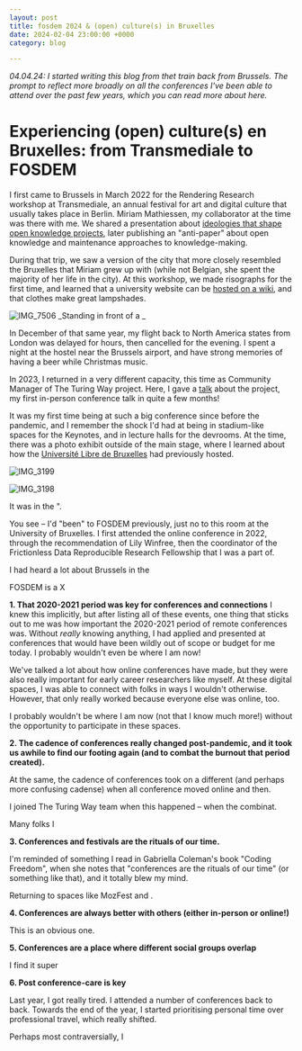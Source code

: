 ```yaml
---
layout: post
title: fosdem 2024 & (open) culture(s) in Bruxelles
date: 2024-02-04 23:00:00 +0000
category: blog

---
```


_04.04.24: I started writing this blog from thet train back from Brussels. The prompt to reflect more broadly on all the conferences I've been able to attend over the past few years, which you can read more about here._ 

# Experiencing (open) culture(s) en Bruxelles: from Transmediale to FOSDEM

I first came to Brussels in March 2022 for the Rendering Research workshop at Transmediale, an annual festival for art and digital culture that usually takes place in Berlin. Miriam Mathiessen, my collaborator at the time was there with me. We shared a presentation about [ideologies that shape open knowledge projects](), later publishing an "anti-paper" about open knowledge and maintenance approaches to knowledge-making. 

During that trip, we saw a version of the city that more closely resembled the Bruxelles that Miriam grew up with (while not Belgian, she spent the majority of her life in the city). At this workshop, we made risographs for the first time, and learned that a university website can be [hosted on a wiki](https://wiki.erg.be/m/), and that clothes make great lampshades.

![IMG_7506](https://hackmd.io/_uploads/BJIqDNIhT.jpg)
_Standing in front of a _

In December of that same year, my flight back to North America states from London was delayed for hours, then cancelled for the evening. I spent a night at the hostel near the Brussels airport, and have strong memories of having a beer while Christmas music.

In 2023, I returned in a very different capacity, this time as Community Manager of The Turing Way project. Here, I gave a [talk]() about the project, my first in-person conference talk in quite a few months! 

It was my first time being at such a big conference since before the pandemic, and I remember the shock I'd had at being in stadium-like spaces for the Keynotes, and in lecture halls for the devrooms. At the time, there was a photo exhibit outside of the main stage, where I learned about how the [Université Libre de Bruxelles](https://en.wikipedia.org/wiki/Universit%C3%A9_Libre_de_Bruxelles) had previously hosted.

![IMG_3199](https://hackmd.io/_uploads/Sk1TOE8hT.jpg)

![IMG_3198](https://hackmd.io/_uploads/ryGa_NU2p.jpg)

It was in the ". 

You see – I'd "been" to FOSDEM previously, just no to this room at the University of Bruxelles. I first attended the online conference in 2022, through the recommendation of Lily Winfree, then the coordinator of the Frictionless Data Reproducible Research Fellowship that I was a part of. 

I had heard a lot about Brussels in the 

FOSDEM is a X

**1. That 2020-2021 period was key for conferences and connections**
I knew this implicitly, but after listing all of these events, one thing that sticks out to me was how important the 2020-2021 period of remote conferences was. Without _really_ knowing anything, I had applied and presented at conferences that would have been wildly out of scope or budget for me today. I probably wouldn't even be where I am now!

We've talked a lot about how online conferences have made, but they were also really important for early career researchers like myself. At these digital spaces, I was able to connect with folks in ways I wouldn't otherwise. However, that only really worked because everyone else was online, too. 

I probably wouldn't be where I am now (not that I know much more!) without the opportunity to participate in these spaces.

**2. The cadence of conferences really changed post-pandemic, and it took us awhile to find our footing again (and to combat the burnout that period created).**

At the same, the cadence of conferences took on a different (and perhaps more confusing cadense) when all conference moved online and then.

I joined The Turing Way team when this happened – when the combinat.

Many folks I 

**3. Conferences and festivals are the rituals of our time.**

I'm reminded of something I read in Gabriella Coleman's book "Coding Freedom", when she notes that "conferences are the rituals of our time" (or something like that), and it totally blew my mind. 

Returning to spaces like MozFest and . 

**4. Conferences are always better with others (either in-person or online!)**

This is an obvious one.

**5. Conferences are a place where different social groups overlap**

I find it super 

**6. Post conference-care is key**

Last year, I got really tired. I attended a number of conferences back to back. Towards the end of the year, I started prioritising personal time over professional travel, which really shifted. 

Perhaps most contraversially, I


